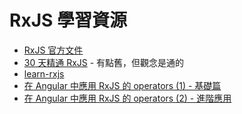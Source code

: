 # RxJS 學習資源

- [RxJS 官方文件](https://rxjs-dev.firebaseapp.com/)
- [30 天精通 RxJS](https://ithelp.ithome.com.tw/users/20103367/ironman/1199) - 有點舊，但觀念是通的
- [learn-rxjs](https://www.learnrxjs.io/)
- [在 Angular 中應用 RxJS 的 operators (1) - 基礎篇](https://wellwind.idv.tw/blog/2018/11/13/mastering-angular-29-angular-with-rxjs-basic/)
- [在 Angular 中應用 RxJS 的 operators (2) - 進階應用](https://wellwind.idv.tw/blog/2018/11/14/mastering-angular-30-angular-with-rxjs-advanced/)
